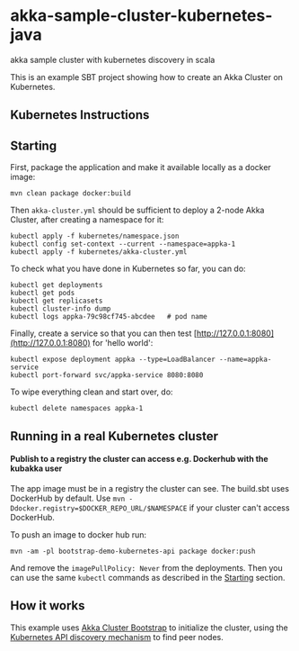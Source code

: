 # akka-sample-cluster-kubernetes-java
akka sample cluster with kubernetes discovery in scala

This is an example SBT project showing how to create an Akka Cluster on
Kubernetes.

## Kubernetes Instructions

## Starting

First, package the application and make it available locally as a docker image:

    mvn clean package docker:build

Then `akka-cluster.yml` should be sufficient to deploy a 2-node Akka Cluster, after
creating a namespace for it:

    kubectl apply -f kubernetes/namespace.json
    kubectl config set-context --current --namespace=appka-1
    kubectl apply -f kubernetes/akka-cluster.yml
    
To check what you have done in Kubernetes so far, you can do:

    kubectl get deployments
    kubectl get pods
    kubectl get replicasets
    kubectl cluster-info dump
    kubectl logs appka-79c98cf745-abcdee   # pod name

Finally, create a service so that you can then test [http://127.0.0.1:8080](http://127.0.0.1:8080)
for 'hello world':

    kubectl expose deployment appka --type=LoadBalancer --name=appka-service
    kubectl port-forward svc/appka-service 8080:8080
    
To wipe everything clean and start over, do:

    kubectl delete namespaces appka-1

## Running in a real Kubernetes cluster

#### Publish to a registry the cluster can access e.g. Dockerhub with the kubakka user

The app image must be in a registry the cluster can see. The build.sbt uses DockerHub by default.
Use `mvn -Ddocker.registry=$DOCKER_REPO_URL/$NAMESPACE` if your cluster can't access DockerHub.

To push an image to docker hub run:

    mvn -am -pl bootstrap-demo-kubernetes-api package docker:push

And remove the `imagePullPolicy: Never` from the deployments. Then you can use the same `kubectl` commands
as described in the [Starting](#starting) section.

## How it works

This example uses [Akka Cluster Bootstrap](https://doc.akka.io/docs/akka-management/current/bootstrap/index.html)
to initialize the cluster, using the [Kubernetes API discovery mechanism](https://doc.akka.io/docs/akka-management/current/discovery/index.html#discovery-method-kubernetes-api) 
to find peer nodes.
